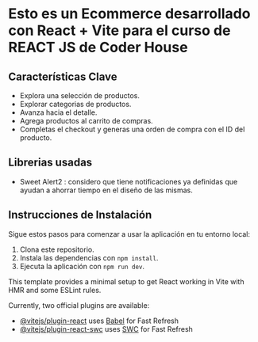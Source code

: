 # Esto es un Ecommerce desarrollado con React + Vite para el curso de REACT JS de Coder House

## Características Clave

- Explora una selección de productos.
- Explorar categorias de productos.
- Avanza hacia el detalle.
- Agrega productos al carrito de compras.
- Completas el checkout y generas una orden de compra con el ID del producto.

## Librerias usadas

- Sweet Alert2 : considero que tiene notificaciones ya definidas que ayudan a ahorrar tiempo en el diseño de las mismas.

## Instrucciones de Instalación

Sigue estos pasos para comenzar a usar la aplicación en tu entorno local:

1. Clona este repositorio.
2. Instala las dependencias con `npm install`.
3. Ejecuta la aplicación con `npm run dev`.


This template provides a minimal setup to get React working in Vite with HMR and some ESLint rules.

Currently, two official plugins are available:

- [@vitejs/plugin-react](https://github.com/vitejs/vite-plugin-react/blob/main/packages/plugin-react/README.md) uses [Babel](https://babeljs.io/) for Fast Refresh
- [@vitejs/plugin-react-swc](https://github.com/vitejs/vite-plugin-react-swc) uses [SWC](https://swc.rs/) for Fast Refresh
